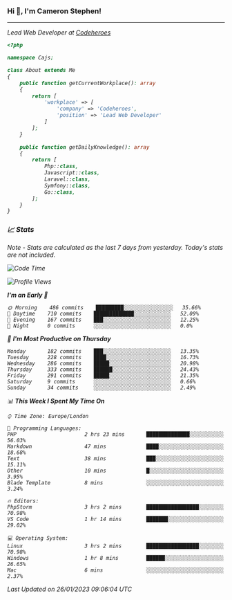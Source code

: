 ### Hi 👋, I'm Cameron Stephen!
<hr>
<p><em>Lead Web Developer at <a href="https://codeheroes.co.uk">Codeheroes</a></p>


```php
<?php

namespace Cajs;

class About extends Me
{
    public function getCurrentWorkplace(): array
    {
        return [
            'workplace' => [
                'company' => 'Codeheroes',
                'position' => 'Lead Web Developer'
            ]
        ];
    }

    public function getDailyKnowledge(): array
    {
        return [
            Php::class,
            Javascript::class,
            Laravel::class,
            Symfony::class,
            Go::class,
        ];
    }
}
```

### 📈 Stats
<p><em>Note - Stats are calculated as the last 7 days from yesterday. Today's stats are not included.</em></p>


<!--START_SECTION:waka-->
![Code Time](http://img.shields.io/badge/Code%20Time-3%2C242%20hrs%2024%20mins-blue)

![Profile Views](http://img.shields.io/badge/Profile%20Views-0-blue)

**I'm an Early 🐤** 

```text
🌞 Morning    486 commits    █████████░░░░░░░░░░░░░░░░   35.66% 
🌆 Daytime    710 commits    █████████████░░░░░░░░░░░░   52.09% 
🌃 Evening    167 commits    ███░░░░░░░░░░░░░░░░░░░░░░   12.25% 
🌙 Night      0 commits      ░░░░░░░░░░░░░░░░░░░░░░░░░   0.0%

```
📅 **I'm Most Productive on Thursday** 

```text
Monday       182 commits    ███░░░░░░░░░░░░░░░░░░░░░░   13.35% 
Tuesday      228 commits    ████░░░░░░░░░░░░░░░░░░░░░   16.73% 
Wednesday    286 commits    █████░░░░░░░░░░░░░░░░░░░░   20.98% 
Thursday     333 commits    ██████░░░░░░░░░░░░░░░░░░░   24.43% 
Friday       291 commits    █████░░░░░░░░░░░░░░░░░░░░   21.35% 
Saturday     9 commits      ░░░░░░░░░░░░░░░░░░░░░░░░░   0.66% 
Sunday       34 commits     ░░░░░░░░░░░░░░░░░░░░░░░░░   2.49%

```


📊 **This Week I Spent My Time On** 

```text
⌚︎ Time Zone: Europe/London

💬 Programming Languages: 
PHP                      2 hrs 23 mins       ██████████████░░░░░░░░░░░   56.03% 
Markdown                 47 mins             ████░░░░░░░░░░░░░░░░░░░░░   18.68% 
Text                     38 mins             ███░░░░░░░░░░░░░░░░░░░░░░   15.11% 
Other                    10 mins             █░░░░░░░░░░░░░░░░░░░░░░░░   3.95% 
Blade Template           8 mins              ░░░░░░░░░░░░░░░░░░░░░░░░░   3.24%

🔥 Editors: 
PhpStorm                 3 hrs 2 mins        █████████████████░░░░░░░░   70.98% 
VS Code                  1 hr 14 mins        ███████░░░░░░░░░░░░░░░░░░   29.02%

💻 Operating System: 
Linux                    3 hrs 2 mins        █████████████████░░░░░░░░   70.98% 
Windows                  1 hr 8 mins         ██████░░░░░░░░░░░░░░░░░░░   26.65% 
Mac                      6 mins              ░░░░░░░░░░░░░░░░░░░░░░░░░   2.37%

```


 Last Updated on 26/01/2023 09:06:04 UTC
<!--END_SECTION:waka-->
